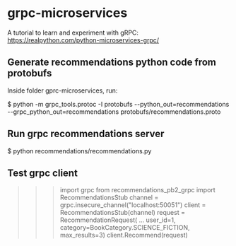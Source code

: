 # grpc-microservices

A tutorial to learn and experiment with gRPC: https://realpython.com/python-microservices-grpc/

## Generate recommendations python code from protobufs

Inside folder gprc-microservices, run:

$ python -m grpc_tools.protoc -I protobufs --python_out=recommendations --grpc_python_out=recommendations protobufs/recommendations.proto

## Run grpc recommendations server

$ python recommendations/recommendations.py

## Test grpc client

>>> import grpc
>>> from recommendations_pb2_grpc import RecommendationsStub
>>> channel = grpc.insecure_channel("localhost:50051")
>>> client = RecommendationsStub(channel)
>>> request = RecommendationRequest(
...    user_id=1, category=BookCategory.SCIENCE_FICTION, max_results=3)
>>> client.Recommend(request)
